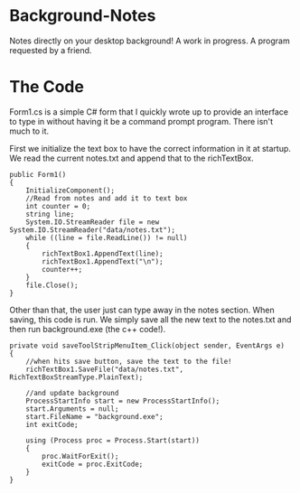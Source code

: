 # Background-Notes
Notes directly on your desktop background! A work in progress. A program requested by a friend.

# The Code
Form1.cs is a simple C# form that I quickly wrote up to provide an interface to type in without having it be a command prompt program. There isn't much to it.

First we initialize the text box to have the correct information in it at startup. We read the current notes.txt and append that to the richTextBox.
```
public Form1()
{
    InitializeComponent();
    //Read from notes and add it to text box
    int counter = 0;
    string line;
    System.IO.StreamReader file = new System.IO.StreamReader("data/notes.txt");
    while ((line = file.ReadLine()) != null)
    {
        richTextBox1.AppendText(line);
        richTextBox1.AppendText("\n");
        counter++;
    }
    file.Close();
}
```

Other than that, the user just can type away in the notes section. When saving, this code is run. We simply save all the new text to the notes.txt and then run background.exe (the c++ code!).
```
private void saveToolStripMenuItem_Click(object sender, EventArgs e)
{
    //when hits save button, save the text to the file!
    richTextBox1.SaveFile("data/notes.txt", RichTextBoxStreamType.PlainText);

    //and update background
    ProcessStartInfo start = new ProcessStartInfo();
    start.Arguments = null;
    start.FileName = "background.exe";
    int exitCode;

    using (Process proc = Process.Start(start))
    {
        proc.WaitForExit();
        exitCode = proc.ExitCode;
    }
}
```
